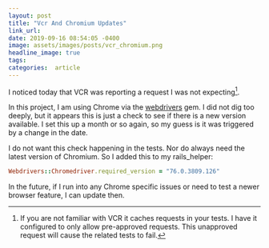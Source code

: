 ```yaml
---
layout: post
title: "Vcr And Chromium Updates"
link_url:
date: 2019-09-16 08:54:05 -0400
image: assets/images/posts/vcr_chromium.png
headline_image: true
tags:
categories:  article
---
```


I noticed today that VCR was reporting a request I was not expecting[^1].

In this project, I am using Chrome via the [webdrivers](https://github.com/titusfortner/webdrivers) gem. I did not dig too deeply, but it appears this is just a check to see if there is a new version available. I set this up a month or so again, so my guess is it was triggered by a change in the date.

I do not want this check happening in the tests. Nor do always need the latest version of Chromium. So I added this to my rails_helper:

```ruby
Webdrivers::Chromedriver.required_version = "76.0.3809.126"
```

In the future, if I run into any Chrome specific issues or need to test a newer browser feature, I can update then.

[^1]: If you are not familiar with VCR it caches requests in your tests. I have it configured to only allow pre-approved requests. This unapproved request will cause the related tests to fail.
